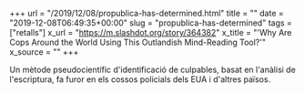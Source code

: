 +++
url = "/2019/12/08/propublica-has-determined.html"
title = ""
date = "2019-12-08T06:49:35+00:00"
slug = "propublica-has-determined"
tags = ["retalls"]
x_url = "https://m.slashdot.org/story/364382"
x_title = "'Why Are Cops Around the World Using This Outlandish Mind-Reading Tool?'"
x_source = ""
+++

Un mètode pseudocientífic d'identificació de culpables, basat en l'anàlisi de l'escriptura, fa furor en els cossos policials dels EUA i d'altres països.